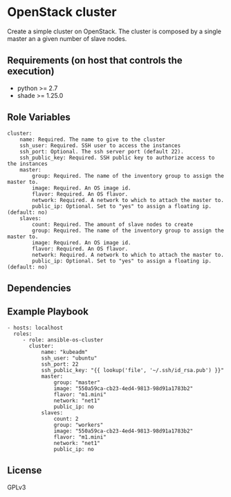 OpenStack cluster
=========

Create a simple cluster on OpenStack.
The cluster is composed by a single master an a given number of slave nodes.

Requirements (on host that controls the execution)
------------

* python >= 2.7
* shade >= 1.25.0

Role Variables
--------------

    cluster:
        name: Required. The name to give to the cluster
        ssh_user: Required. SSH user to access the instances
        ssh_port: Optional. The ssh server port (default 22).
        ssh_public_key: Required. SSH public key to authorize access to the instances
        master:
            group: Required. The name of the inventory group to assign the master to.
            image: Required. An OS image id.
            flavor: Required. An OS flavor.
            network: Required. A network to which to attach the master to.
            public_ip: Optional. Set to "yes" to assign a floating ip. (default: no)
        slaves:
            count: Required. The amount of slave nodes to create
            group: Required. The name of the inventory group to assign the master to.
            image: Required. An OS image id.
            flavor: Required. An OS flavor.
            network: Required. A network to which to attach the master to.
            public_ip: Optional. Set to "yes" to assign a floating ip. (default: no)

Dependencies
------------

Example Playbook
----------------

    - hosts: localhost
      roles:
         - role: ansible-os-cluster
           cluster:
               name: "kubeadm"
               ssh_user: "ubuntu"
               ssh_port: 22
               ssh_public_key: "{{ lookup('file', '~/.ssh/id_rsa.pub') }}"
               master:
                   group: "master"
                   image: "550a59ca-cb23-4ed4-9813-98d91a1783b2"
                   flavor: "m1.mini"
                   network: "net1"
                   public_ip: no
               slaves:
                   count: 2
                   group: "workers"
                   image: "550a59ca-cb23-4ed4-9813-98d91a1783b2"
                   flavor: "m1.mini"
                   network: "net1"
                   public_ip: no

License
-------

GPLv3